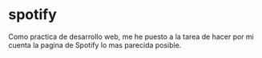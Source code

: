 # spotify
Como practica de desarrollo web, me he puesto a la tarea de hacer por mi cuenta la pagina de Spotify lo mas parecida posible.
